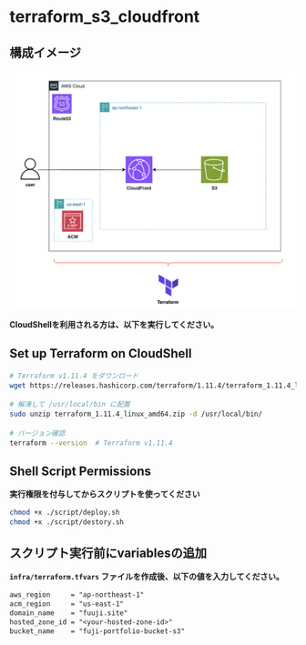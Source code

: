 # terraform_s3_cloudfront
## 構成イメージ
![](img/architecture-diagram.png)

**CloudShellを利用される方は、以下を実行してください。**

## Set up Terraform on CloudShell
```sh
# Terraform v1.11.4 をダウンロード
wget https://releases.hashicorp.com/terraform/1.11.4/terraform_1.11.4_linux_amd64.zip

# 解凍して /usr/local/bin に配置
sudo unzip terraform_1.11.4_linux_amd64.zip -d /usr/local/bin/

# バージョン確認
terraform --version  # Terraform v1.11.4
```

## Shell Script Permissions
**実行権限を付与してからスクリプトを使ってください**

```sh
chmod +x ./script/deploy.sh
chmod +x ./script/destory.sh
```

## スクリプト実行前にvariablesの追加
**`infra/terraform.tfvars` ファイルを作成後、以下の値を入力してください。**
```
aws_region     = "ap-northeast-1"            
acm_region     = "us-east-1"                 
domain_name    = "fuuji.site"               
hosted_zone_id = "<your-hosted-zone-id>"         
bucket_name    = "fuji-portfolio-bucket-s3"
```
